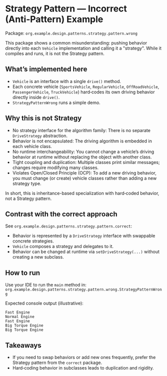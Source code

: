 # Strategy Pattern — Incorrect (Anti‑Pattern) Example

Package: `org.example.design.patterns.strategy.pattern.wrong`

This package shows a common misunderstanding: pushing behavior directly into each `Vehicle` implementation and calling it a "strategy". While it compiles and runs, it is not the Strategy pattern.

## What’s implemented here
- `Vehicle` is an interface with a single `drive()` method.
- Each concrete vehicle (`SportsVehicle`, `RegularVehicle`, `OffRoadVehicle`, `PassengerVehicle`, `TruckVehicle`) hard‑codes its own driving behavior directly inside `drive()`.
- `StrategyPatternWrong` runs a simple demo.

## Why this is not Strategy
- No strategy interface for the algorithm family: There is no separate `DriveStrategy` abstraction.
- Behavior is not encapsulated: The driving algorithm is embedded in each vehicle class.
- No runtime interchangeability: You cannot change a vehicle’s driving behavior at runtime without replacing the object with another class.
- Tight coupling and duplication: Multiple classes print similar messages; changes require modifying many classes.
- Violates Open/Closed Principle (OCP): To add a new driving behavior, you must change (or create) vehicle classes rather than adding a new strategy type.

In short, this is inheritance-based specialization with hard‑coded behavior, not a Strategy pattern.

## Contrast with the correct approach
See `org.example.design.patterns.strategy.pattern.correct`:
- Behavior is represented by a `DriveStrategy` interface with swappable concrete strategies.
- `Vehicle` composes a strategy and delegates to it.
- Behavior can be changed at runtime via `setDriveStrategy(...)` without creating a new subclass.

## How to run
Use your IDE to run the `main` method in:
`org.example.design.patterns.strategy.pattern.wrong.StrategyPatternWrong`

Expected console output (illustrative):
```
Fast Engine
Normal Engine
Fast Engine
Big Torque Engine
Big Torque Engine
```

## Takeaways
- If you need to swap behaviors or add new ones frequently, prefer the Strategy pattern from the `correct` package.
- Hard‑coding behavior in subclasses leads to duplication and rigidity.

